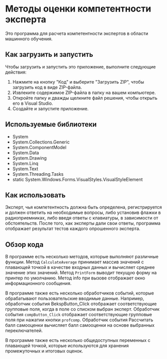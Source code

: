 # Методы оценки компетентности эксперта

Это программа для расчета компетентности экспертов в области машинного обучения.

## Как загрузить и запустить

Чтобы загрузить и запустить это приложение, выполните следующие действия:

1. Нажмите на кнопку "Код" и выберите "Загрузить ZIP", чтобы загрузить код в виде ZIP-файла.
2. Извлеките содержимое ZIP-файла в папку на вашем компьютере.
3. Откройте папку и дважды щелкните файл решения, чтобы открыть его в Visual Studio.
4. Создайте и запустите приложение.

## Используемые библиотеки

- System
- System.Collections.Generic
- System.ComponentModel
- System.Data
- System.Drawing
- System.Linq
- System.Text
- System.Threading.Tasks
- static System.Windows.Forms.VisualStyles.VisualStyleElement

## Как использовать

Эксперт, чья компетентность должна быть определена, регистрируется и должен ответить на необходимые вопросы, либо установив флажки в радиоприемниках, либо введя ответы с клавиатуры, в зависимости от обстоятельств. После того, как эксперты дали свои ответы, программа отображает результат тестов каждого опрошенного эксперта.

## Обзор кода

В программе есть несколько методов, которые выполняют различные функции. Метод `CalculateAverage` принимает массив значений с плавающей точкой в качестве входных данных и вычисляет среднее значение этих значений. Метод `PrintForm` выводит текущую форму на принтер по умолчанию. Метод info при вызове отображает окно информационного сообщения.

В программе также есть несколько обработчиков событий, которые обрабатывают пользовательские вводимые данные. Например, обработчик события BekspButton_Click отображает соответствующие групповые поля, когда в поле со списком выбран эксперт. Обработчик события `compButton_Click` отображает соответствующие групповые поля при нажатии кнопки `profcomp`. Обработчик события Рассчитать балл самооценки вычисляет балл самооценки на основе выбранных переключателей.

В программе также есть несколько общедоступных переменных с плавающей точкой, которые используются для хранения промежуточных и итоговых оценок.
